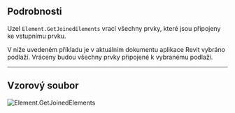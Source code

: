 ## Podrobnosti
Uzel `Element.GetJoinedElements` vrací všechny prvky, které jsou připojeny ke vstupnímu prvku.

V níže uvedeném příkladu je v aktuálním dokumentu aplikace Revit vybráno podlaží. Vráceny budou všechny prvky připojené k vybranému podlaží.
___
## Vzorový soubor

![Element.GetJoinedElements](./Revit.Elements.Element.GetJoinedElements_img.jpg)
